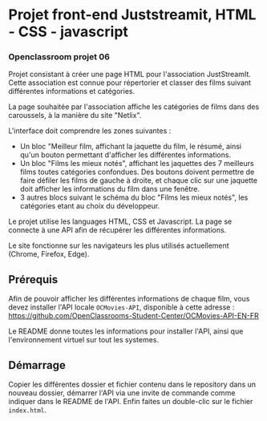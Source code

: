 # Projet front-end Juststreamit,  HTML - CSS - javascript

### Openclassroom projet 06

Projet consistant à créer une page HTML pour l'association JustStreamIt. Cette association est connue pour répertorier et classer des films suivant différentes informations et catégories.

La page souhaitée par l'association affiche les catégories de films dans des caroussels, à la manière du site "Netlix". 

L'interface doit comprendre les zones suivantes :
 - Un bloc "Meilleur film, affichant la jaquette du film, le résumé, ainsi qu'un bouton permettant d'afficher les différentes informations.
 - Un bloc "Films les mieux notés", affichant les jaquettes des 7 meilleurs films toutes catégories confondues. Des boutons doivent permettre de faire défiler les films de gauche à droite, et chaque clic sur une jaquette doit afficher les informations du film dans une fenêtre.
 - 3 autres blocs suivant le schéma du bloc "Films les mieux notés", les catégories etant au choix du développeur.

Le projet utilise les languages HTML, CSS et Javascript. La page se connecte à une API afin de récupérer les différentes informations.

Le site fonctionne sur les navigateurs les plus utilisés actuellement (Chrome, Firefox, Edge).

## Prérequis

Afin de pouvoir afficher les différentes informations de chaque film, vous devez installer l'API locale ```OCMovies-API```, disponible à cette adresse : https://github.com/OpenClassrooms-Student-Center/OCMovies-API-EN-FR

Le README donne toutes les informations pour installer l'API, ainsi que l'environnement virtuel sur tout les systemes.

## Démarrage 

Copier les différentes dossier et fichier contenu dans le repository dans un nouveau dossier, démarrer l'API via une invite de commande comme indiquer dans le README de l'API. Enfin faites un double-clic sur le fichier ```index.html```.